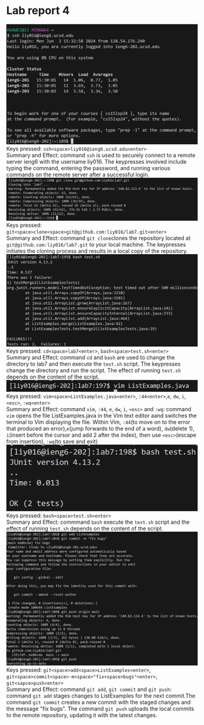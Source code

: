 # Lab report 4
![image](step4.jpg)<br>
Keys pressed: `ssh<space>liy016@ieng6.ucsd.edu<enter>`<br>
Summary and Effect: command `ssh` is used to securely connect to a remote server ieng6 with the username liy016. The keypresses involved include typing the command, entering the password, and running various commands on the remote server after a successful login.<br>
![image](step5.jpg)<br>
Keys pressed:  `git<space>clone<space>git@github.com:liy016/lab7.git<enter>`<br>
Summary and Effect: command `git clone`clones the repository located at `git@github.com:liy016/lab7.git` to your local machine. The keypresses initiates the cloning process and results in a local copy of the repository.<br>
![image](step6.jpg)<br>
Keys pressed:  `cd<space>lab7<enter>`, `bash<space>test.sh<enter>`<br>
Summary and Effect: command `cd` and `bash` are used to change the directory to lab7 and then execute the `test.sh` script. The keypresses change the directory and run the script. The effect of running `test.sh` depends on the content of the script.<br>
![image](step7.jpg)<br>
Keys pressed: `vim<space>ListExamples.java<enter>`, `:44<enter>`,`e`, `dw`, `i`, `<esc>`, `:wq<enter>`<br>
Summary and Effect: command `vim`, `:44`, `e`, `dw`, `i`, `<esc>` and `:wq`: command `vim` opens the file ListExamples.java in the Vim text editor aand switches the terminal to Vim displaying the file. Within Vim, `:44`(to move on to the error that produced an error),`e`(jump forwards to the end of a word), `dw`(delete 1), `i`(insert before the cursor and add 2 after the index), then use `<esc>`(escape from insertion), `:wq`(to save and exit)<br>
![image](step8.jpg)<br>
Keys pressed: `bash<space>test.sh<enter>`<br>
Summary and Effect: commmand `bash` execute the `test.sh` script and the effect of running `test.sh` depends on the content of the script.<br>
![image](step9.jpg)<br>
Keys pressed: `git<space>add<space>ListExamples<enter>`, `git<space>commit<space>-m<space>"fix<space>bugs"<enter>`, `git<sapce>push<enter>`<br>
Summary and Effect: command `git add`, `git commit` and `git push`: command `git add` stages changes to ListExamples for the next commit.The command `git commit` creates a new commit with the staged changes and the message "fix bugs". The command `git push` uploads the local commits to the remote repository, updating it with the latest changes.<br>
